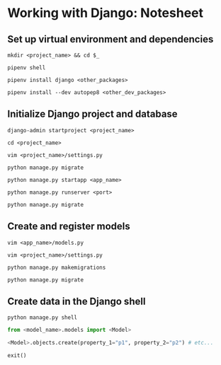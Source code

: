 # Working with Django: Notesheet

## Set up virtual environment and dependencies

```shell
mkdir <project_name> && cd $_

pipenv shell

pipenv install django <other_packages>

pipenv install --dev autopep8 <other_dev_packages>
```

## Initialize Django project and database

```shell
django-admin startproject <project_name>

cd <project_name>

vim <project_name>/settings.py

python manage.py migrate

python manage.py startapp <app_name>

python manage.py runserver <port>

python manage.py migrate
```

## Create and register models

```shell
vim <app_name>/models.py

vim <project_name>/settings.py

python manage.py makemigrations

python manage.py migrate
```

## Create data in the Django shell

```shell
python manage.py shell
```

```python
from <model_name>.models import <Model>

<Model>.objects.create(property_1="p1", property_2="p2") # etc...

exit()
```
